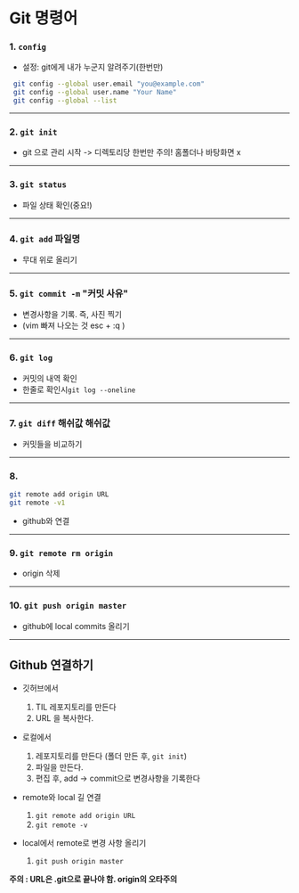# Git 명령어

### 1. `config` 
- 설정: git에게 내가 누군지 알려주기(한번만)

``` bash
 git config --global user.email "you@example.com"
 git config --global user.name "Your Name"
 git config --global --list
```
---
### 2. `git init`
- git 으로 관리 시작 -> 디렉토리당 한번만
주의! 홈폴더나 바탕화면 x
---
### 3. `git status`
- 파일 상태 확인(중요!)
---
### 4. `git add` 파일명
- 무대 위로 올리기
---
### 5. `git commit -m` "커밋 사유"
- 변경사항을 기록. 즉, 사진 찍기
- (vim 빠져 나오는 것 esc + :q )
---
### 6. `git log`
- 커밋의 내역 확인
- 한줄로 확인시`git log --oneline`
---
### 7. `git diff` 해쉬값 해쉬값
- 커밋들을 비교하기
---
### 8. 
```bash
git remote add origin URL
git remote -v1
```
- github와 연결
---
### 9. `git remote rm origin`
- origin 삭제
---

### 10. `git push origin master`
  - github에 local commits 올리기
---


## Github 연결하기
- 깃허브에서
  1. TIL 레포지토리를 만든다
  2. URL 을 복사한다.

- 로컬에서
  1. 레포지토리를 만든다 (폴더 만든 후, `git init`)
  2. 파일을 만든다.
  3. 편집 후, add -> commit으로 변경사항을 기록한다

- remote와 local 길 연결
  1. `git remote add origin URL`
  2. `git remote -v`

- local에서 remote로 변경 사항 올리기
  1. `git push origin master`

**주의 : URL은 .git으로 끝나야 함. origin의 오타주의**

